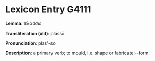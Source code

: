 # Lexicon Entry G4111

**Lemma**: πλάσσω

**Transliteration (xlit)**: plássō

**Pronunciation**: plas'-so

**Description**:
a primary verb; to mould, i.e. shape or fabricate:--form.
